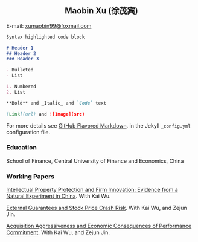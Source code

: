 ## <center>Maobin Xu (徐茂宾)</center>

E-mail: xumaobin99@foxmail.com

```markdown
Syntax highlighted code block

# Header 1
## Header 2
### Header 3

- Bulleted
- List

1. Numbered
2. List

**Bold** and _Italic_ and `Code` text

[Link](url) and ![Image](src)
```

For more details see [GitHub Flavored Markdown](https://guides.github.com/features/mastering-markdown/). in the Jekyll `_config.yml` configuration file.


### Education

School of Finance, Central University of Finance and Economics, China


### Working Papers

[Intellectual Property Protection and Firm Innovation: Evidence from a Natural Experiment in China](https://papers.ssrn.com/sol3/papers.cfm?abstract_id=3559108). 
With Kai Wu.

[External Guarantees and Stock Price Crash Risk](https://papers.ssrn.com/sol3/papers.cfm?abstract_id=3670543). 
With Kai Wu, and Zejun Jin.

[Acquisition Aggressiveness and Economic Consequences of Performance Commitment](https://papers.ssrn.com/sol3/papers.cfm?abstract_id=3632557). 
With Kai Wu, and Zejun Jin.
